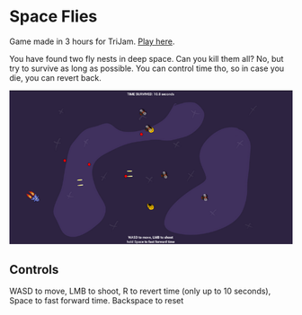 # Space Flies

Game made in 3 hours for TriJam. [Play here](https://kuviman.itch.io/space-flies).

You have found two fly nests in deep space. Can you kill them all? No, but try to survive as long as possible. You can control time tho, so in case you die, you can revert back.

![screenshot](screen.png)

## Controls

WASD to move, LMB to shoot, R to revert time (only up to 10 seconds), Space to fast forward time. Backspace to reset
